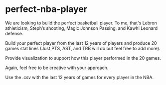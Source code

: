 # perfect-nba-player

We are looking to build the perfect basketball player. To me, that's Lebron athleticism, Steph’s shooting, Magic Johnson Passing, and Kawhi Leonard defense. 

Build your perfect player from the last 12 years of players and produce 20 games stat lines (Just PTS, AST, and TRB will do but feel free to add more). 

Provide visualization to support how this player performed in the 20 games. 

Again, feel free to be creative with your approach. 

Use the .csv with the last 12 years of games for every player in the NBA.